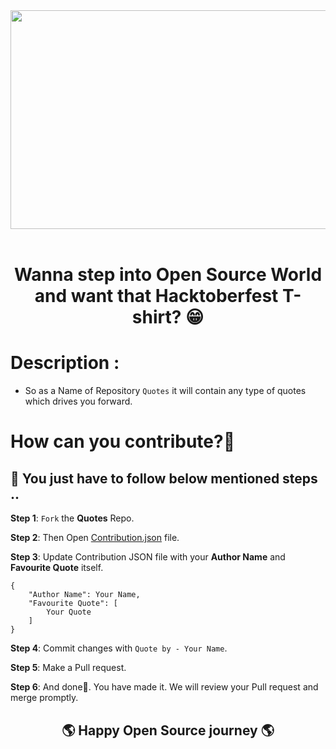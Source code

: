 <div align="center">
<img src="https://github.com/DSC-SITRC/Tech-Quotes/blob/master/Banner (2).png" width ="790" height="350">
</div>

<br>

<div align="center">
<h1>Wanna step into Open Source World and want that Hacktoberfest T-shirt? 😁 </h1>
</div>

# Description :

- So as a Name of Repository `Quotes` it will contain any type of quotes which drives you forward. 

# How can you contribute?🤔

## 📌 You just have to follow below mentioned steps ..

**Step 1**: `Fork` the **Quotes** Repo.

**Step 2**: Then Open [Contribution.json](https://github.com/DSC-SITRC/Tech-Quotes/blob/master/Contribution.json) file.

**Step 3**: Update Contribution JSON file with your **Author Name** and **Favourite Quote** itself.
```
{
    "Author Name": Your Name,
    "Favourite Quote": [
        Your Quote
    ]
}
```

**Step 4**: Commit changes with `Quote by - Your Name`.

**Step 5**: Make a Pull request.

**Step 6**: And done🥳. You have made it. We will review your Pull request and merge promptly.

<div align="center">
    <h2>🌎 Happy Open Source journey 🌎</h2> 
</div>

